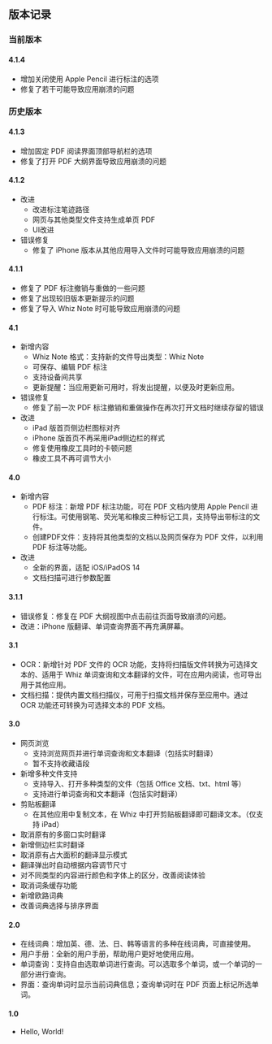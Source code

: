 ## 版本记录

### 当前版本

#### 4.1.4
- 增加关闭使用 Apple Pencil 进行标注的选项
- 修复了若干可能导致应用崩溃的问题

### 历史版本

#### 4.1.3

- 增加固定 PDF 阅读界面顶部导航栏的选项
- 修复了打开 PDF 大纲界面导致应用崩溃的问题

#### 4.1.2

- 改进
  - 改进标注笔迹路径
  - 网页与其他类型文件支持生成单页 PDF
  - UI改进
- 错误修复
  - 修复了 iPhone 版本从其他应用导入文件时可能导致应用崩溃的问题

#### 4.1.1

- 修复了 PDF 标注撤销与重做的一些问题
- 修复了出现较旧版本更新提示的问题
- 修复了导入 Whiz Note 时可能导致应用崩溃的问题

#### 4.1

- 新增内容
  - Whiz Note 格式：支持新的文件导出类型：Whiz Note
  - 可保存、编辑 PDF 标注
  - 支持设备间共享
  - 更新提醒：当应用更新可用时，将发出提醒，以便及时更新应用。
- 错误修复
  - 修复了前一次 PDF 标注撤销和重做操作在再次打开文档时继续存留的错误
- 改进
  - iPad 版首页侧边栏图标对齐
  - iPhone 版首页不再采用iPad侧边栏的样式
  - 修复使用橡皮工具时的卡顿问题
  - 橡皮工具不再可调节大小

#### 4.0

- 新增内容
  - PDF 标注：新增 PDF 标注功能，可在 PDF 文档内使用 Apple Pencil 进行标注。可使用钢笔、荧光笔和橡皮三种标记工具，支持导出带标注的文件。
  - 创建PDF文件：支持将其他类型的文档以及网页保存为 PDF 文件，以利用 PDF 标注等功能。
- 改进
  - 全新的界面，适配 iOS/iPadOS 14
  - 文档扫描可进行参数配置

#### 3.1.1

- 错误修复：修复在 PDF 大纲视图中点击前往页面导致崩溃的问题。
- 改进：iPhone 版翻译、单词查询界面不再充满屏幕。

#### 3.1

- OCR：新增针对 PDF 文件的 OCR 功能，支持将扫描版文件转换为可选择文本的、适用于 Whiz 单词查询和文本翻译的文件，可在应用内阅读，也可导出用于其他应用。
- 文档扫描：提供内置文档扫描仪，可用于扫描文档并保存至应用中。通过 OCR 功能还可转换为可选择文本的 PDF 文档。

#### 3.0

- 网页浏览
  - 支持浏览网页并进行单词查询和文本翻译（包括实时翻译）
  - 暂不支持收藏语段
- 新增多种文件支持
  - 支持导入、打开多种类型的文件（包括 Office 文档、txt、html 等）
  - 支持进行单词查询和文本翻译（包括实时翻译）
- 剪贴板翻译
  - 在其他应用中复制文本，在 Whiz 中打开剪贴板翻译即可翻译文本。（仅支持 iPad）
- 取消原有的多窗口实时翻译
- 新增侧边栏实时翻译
- 取消原有占大面积的翻译显示模式
- 翻译弹出时自动根据内容调节尺寸
- 对不同类型的内容进行颜色和字体上的区分，改善阅读体验
- 取消词条缓存功能
- 新增欧路词典
- 改善词典选择与排序界面

#### 2.0

- 在线词典：增加英、德、法、日、韩等语言的多种在线词典，可直接使用。
- 用户手册：全新的用户手册，帮助用户更好地使用应用。
- 单词查询：支持自由选取单词进行查询。可以选取多个单词，或一个单词的一部分进行查询。
- 界面：查询单词时显示当前词典信息；查询单词时在 PDF 页面上标记所选单词。

#### 1.0

- Hello, World!
